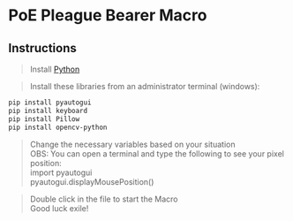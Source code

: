 # PoE Pleague Bearer Macro

## Instructions

> Install [Python](https://www.python.org/downloads) <br/>

> Install these libraries from an administrator terminal (windows): <br/>
```bash
pip install pyautogui
pip install keyboard
pip install Pillow
pip install opencv-python 

```
>Change the necessary variables based on your situation <br/>
> OBS: You can open a terminal and type the following to see your pixel position:  <br/>
import pyautogui <br/>
pyautogui.displayMousePosition()

> Double click in the file to start the Macro <br/>
> Good luck exile!